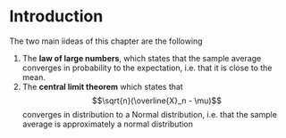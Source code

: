 # Introduction
The two main iideas of this chapter are the following
1. The **law of large numbers**, which states that the sample average converges in probability to the expectation, i.e. that it is close to the mean.
2. The **central limit theorem** which states that $$\sqrt{n}(\overline{X}_n - \mu)$$ converges in distribution to a Normal distribution, i.e. that the sample average is approximately a normal distribution